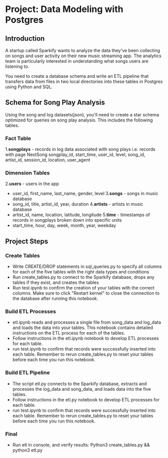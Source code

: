 # Project: Data Modeling with Postgres
## Introduction
A startup called Sparkify wants to analyze the data they've been collecting on songs and user activity on their new music streaming app. The analytics team is particularly interested in understanding what songs users are listening to. 

You need to create a database schema and write an ETL pipeline that transfers data from files in two local directories into these tables in Postgres using Python and SQL.

## Schema for Song Play Analysis
Using the song and log datasets(json), you'll need to create a star schema optimized for queries on song play analysis. This includes the following tables.

### Fact Table
1.**songplays** - records in log data associated with song plays i.e. records with page NextSong
songplay_id, start_time, user_id, level, song_id, artist_id, session_id, location, user_agent
### Dimension Tables
2.**users** - users in the app
* user_id, first_name, last_name, gender, level
3.**songs** - songs in music database
* song_id, title, artist_id, year, duration
4.**artists** - artists in music database
* artist_id, name, location, latitude, longitude
5.**time** - timestamps of records in songplays broken down into specific units
* start_time, hour, day, week, month, year, weekday

## Project Steps
### Create Tables
* Write CREATE/DROP statements in sql_queries.py to specify all columns for each of the five tables with the right data types and conditions
* Run create_tables.py to connect to the Sparkify database, drops any tables if they exist, and creates the tables
* Run test.ipynb to confirm the creation of your tables with the correct columns. Make sure to click "Restart kernel" to close the connection to the database after running this notebook.

### Build ETL Processes
* etl.ipynb reads and processes a single file from song_data and log_data and loads the data into your tables. This notebook contains detailed instructions on the ETL process for each of the tables.
* Follow instructions in the etl.ipynb notebook to develop ETL processes for each table. 
* run test.ipynb to confirm that records were successfully inserted into each table. Remember to rerun create_tables.py to reset your tables before each time you run this notebook.

### Build ETL Pipeline
* The script etl.py connects to the Sparkify database, extracts and processes the log_data and song_data, and loads data into the five tables.
* Follow instructions in the etl.py notebook to develop ETL processes for each table. 
* run test.ipynb to confirm that records were successfully inserted into each table. Remember to rerun create_tables.py to reset your tables before each time you run this notebook.

### Final
* Run etl in console, and verify results: Python3 create_tables.py && python3 etl.py
